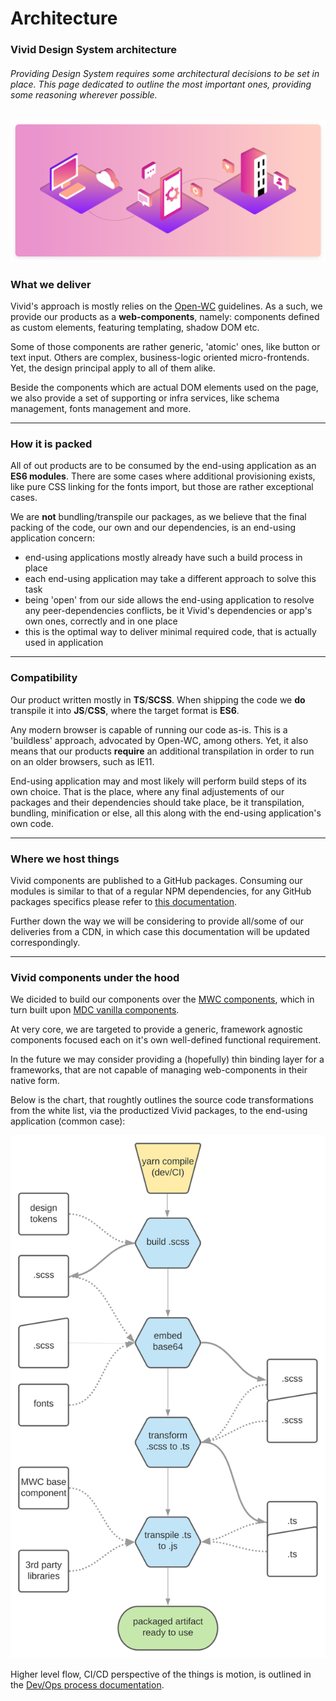 # Architecture

### Vivid Design System architecture

###### Providing Design System requires some architectural decisions to be set in place. This page dedicated to outline the most important ones, providing some reasoning wherever possible.

![Architecture](assets/images/architecture.svg)

### What we deliver

Vivid's approach is mostly relies on the [Open-WC](https://open-wc.org/guide/) guidelines. As a such, we provide our products as a __web-components__, namely: components defined as custom elements, featuring templating, shadow DOM etc.

Some of those components are rather generic, 'atomic' ones, like button or text input. Others are complex, business-logic oriented micro-frontends. Yet, the design principal apply to all of them alike.

Beside the components which are actual DOM elements used on the page, we also provide a set of supporting or infra services, like schema management, fonts management and more.

---

### How it is packed

All of out products are to be consumed by the end-using application as an __ES6 modules__.
There are some cases where additional provisioning exists, like pure CSS linking for the fonts import, but those are rather exceptional cases.

We are __not__ bundling/transpile our packages, as we believe that the final packing of the code, our own and our dependencies, is an end-using application concern:
* end-using applications mostly already have such a build process in place
* each end-using application may take a different approach to solve this task
* being 'open' from our side allows the end-using application to resolve any peer-dependencies conflicts, be it Vivid's dependencies or app's own ones, correctly and in one place
* this is the optimal way to deliver minimal required code, that is actually used in application

---

### Compatibility

Our product written mostly in __TS__/__SCSS__. When shipping the code we __do__ transpile it into __JS__/__CSS__, where the target format is __ES6__.

Any modern browser is capable of running our code as-is.
This is a 'buildless' approach, advocated by Open-WC, among others.
Yet, it also means that our products __require__ an additional transpilation in order to run on an older browsers, such as IE11.

End-using application may and most likely will perform build steps of its own choice. That is the place, where any final adjustements of our packages and their dependencies should take place, be it transpilation, bundling, minification or else, all this along with the end-using application's own code.

---

### Where we host things

Vivid components are published to a GitHub packages.
Consuming our modules is similar to that of a regular NPM dependencies, for any GitHub packages specifics please refer to [this documentation](https://help.github.com/en/packages/using-github-packages-with-your-projects-ecosystem/configuring-npm-for-use-with-github-packages).

Further down the way we will be considering to provide all/some of our deliveries from a CDN, in which case this documentation will be updated correspondingly.

---

### Vivid components under the hood

We dicided to build our components over the [MWC components](https://github.com/material-components/material-components-web-components), which in turn built upon [MDC vanilla components](https://github.com/material-components/material-components-web).

At very core, we are targeted to provide a generic, framework agnostic components focused each on it's own well-defined functional requirement.

In the future we may consider providing a (hopefully) thin binding layer for a frameworks, that are not capable of managing web-components in their native form.

Below is the chart, that roughtly outlines the source code transformations from the white list, via the productized Vivid packages, to the end-using application (common case):

![Code transformation flow](assets/images/vivid-code-transformation-flow.svg)

Higher level flow, CI/CD perspective of the things is motion, is outlined in the [Dev/Ops process documentation](https://github.com/Vonage/vivid/blob/master/docs/dev-ops-process.md).